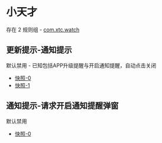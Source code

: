 # 小天才

存在 2 规则组 - [com.xtc.watch](/src/apps/com.xtc.watch.ts)

## 更新提示-通知提示

默认禁用 - 已知包括APP升级提醒与开启通知提醒，自动点击关闭

- [快照-0](https://i.gkd.li/i/13197390)
- [快照-1](https://i.gkd.li/i/13063274)

## 通知提示-请求开启通知提醒弹窗

默认禁用

- [快照-0](https://i.gkd.li/i/13059965)
